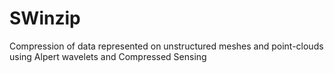 # SWinzip
Compression of data represented on unstructured meshes and point-clouds using Alpert wavelets and Compressed Sensing
